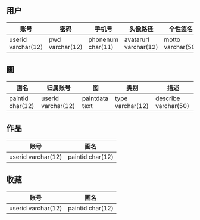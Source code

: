 ## 用户
| 账号  | 密码  | 手机号 | 头像路径 | 个性签名 |
| ----- | ----- | ----- | ----- | ----- |
| userid varchar(12) | pwd varchar(12) | phonenum char(11) | avatarurl varchar(12) | motto  varchar(50) |

## 画
| 画名  | 归属账号 | 图 | 类别 | 描述 |
| ----- | ----- | ----- | ----- | ----- |
| paintid char(12) | userid varchar(12) | paintdata text | type varchar(12) | describe varchar(50) |

## 作品
| 账号  | 画名  |
| ----- | ----- |
| userid varchar(12) | paintid char(12) |

## 收藏
| 账号  | 画名 |
| ----- | ----- |
| userid varchar(12) | paintid char(12) |